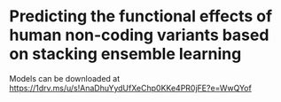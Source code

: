 # Predicting the functional effects of human non-coding variants based on stacking ensemble learning

Models can be downloaded at https://1drv.ms/u/s!AnaDhuYydUfXeChp0KKe4PR0jFE?e=WwQYof 

